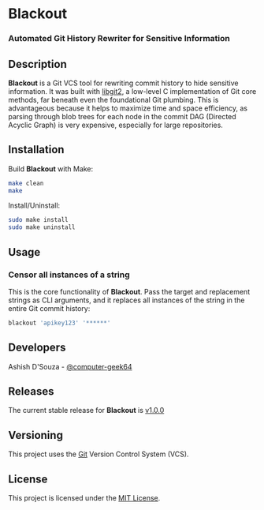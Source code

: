 # Blackout

### Automated Git History Rewriter for Sensitive Information

## Description

**Blackout** is a Git VCS tool for rewriting commit history to hide sensitive information. It was built with [libgit2](https://libgit2.org/), a low-level C implementation of Git core methods, far beneath even the foundational Git plumbing. This is advantageous because it helps to maximize time and space efficiency, as parsing through blob trees for each node in the commit DAG (Directed Acyclic Graph) is very expensive, especially for large repositories.

## Installation

Build **Blackout** with Make:
```bash
make clean
make
```

Install/Uninstall:
```bash
sudo make install
sudo make uninstall
```

## Usage

### Censor all instances of a string

This is the core functionality of **Blackout**. Pass the target and replacement strings as CLI arguments, and it replaces all instances of the string in the entire Git commit history:

```bash
blackout 'apikey123' '******'
```

## Developers

Ashish D'Souza - [@computer-geek64](https://github.com/computer-geek64)

## Releases

The current stable release for **Blackout** is [v1.0.0](https://github.com/computer-geek64/blackout/releases/latest)

## Versioning

This project uses the [Git](https://git-scm.com/) Version Control System (VCS).

## License

This project is licensed under the [MIT License](LICENSE).
